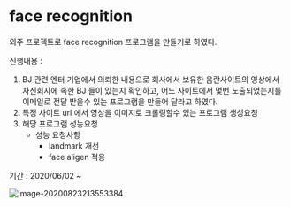 # face recognition

외주 프로젝트로 face recognition 프로그램을 만들기로 하였다.

진행내용 :

1. BJ 관련 엔터 기업에서 의뢰한 내용으로 회사에서 보유한 음란사이트의 영상에서 자신회사에 속한 BJ 들이 있는지 확인하고, 어느 사이트에서 몇번 노출되었는지를 이메일로 전달 받을수 있는 프로그램을 만들어 달라고 하였다.
2. 특정 사이트 url 에서 영상을 이미지로 크롤링할수 있는 프로그램 생성요청
3. 해당 프로그램 성능요청
   * 성능 요청사항
     * landmark 개선
     * face aligen 적용

기간 : 2020/06/02 ~

![image-20200823213553384](https://github.com/roche-MH/project/blob/master/face%20recognition/image-20200823213359182.png?raw=true)